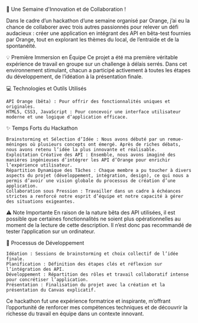 🚀 Une Semaine d'Innovation et de Collaboration !

Dans le cadre d’un hackathon d’une semaine organisé par Orange, j’ai eu la chance de collaborer avec trois autres passionnés pour relever un défi audacieux : créer une application en intégrant des API en bêta-test fournies par Orange, tout en explorant les thèmes du local, de l’entraide et de la spontanéité.

💡 Première Immersion en Équipe
Ce projet a été ma première véritable expérience de travail en groupe sur un challenge à délais serrés. Dans cet environnement stimulant, chacun a participé activement à toutes les étapes du développement, de l’idéation à la présentation finale.

💻 Technologies et Outils Utilisés

    API Orange (bêta) : Pour offrir des fonctionnalités uniques et originales.
    HTML5, CSS3, JavaScript : Pour concevoir une interface utilisateur moderne et une logique d’application efficace.

✨ Temps Forts du Hackathon

    Brainstorming et Sélection d’Idée : Nous avons débuté par un remue-méninges où plusieurs concepts ont émergé. Après de riches débats, nous avons retenu l’idée la plus innovante et réalisable.
    Exploitation Créative des API : Ensemble, nous avons imaginé des manières ingénieuses d’intégrer les API d’Orange pour enrichir l’expérience utilisateur.
    Répartition Dynamique des Tâches : Chaque membre a pu toucher à divers aspects du projet (développement, intégration, design), ce qui nous a permis d’avoir une vision globale du processus de création d’une application.
    Collaboration sous Pression : Travailler dans un cadre à échéances strictes a renforcé notre esprit d’équipe et notre capacité à gérer des situations exigeantes.
    

⚠️ Note Importante
En raison de la nature bêta des API utilisées, il est possible que certaines fonctionnalités ne soient plus opérationnelles au moment de la lecture de cette description. Il n’est donc pas recommandé de tester l’application sur un ordinateur.

🔧 Processus de Développement

    Idéation : Sessions de brainstorming et choix collectif de l’idée finale.
    Planification : Définition des étapes clés et réflexion sur l’intégration des API.
    Développement : Répartition des rôles et travail collaboratif intense pour concrétiser l’application.
    Présentation : Finalisation du projet avec la création et la présentation du Canvas explicatif.

Ce hackathon fut une expérience formatrice et inspirante, m’offrant l’opportunité de renforcer mes compétences techniques et de découvrir la richesse du travail en équipe dans un contexte innovant.
